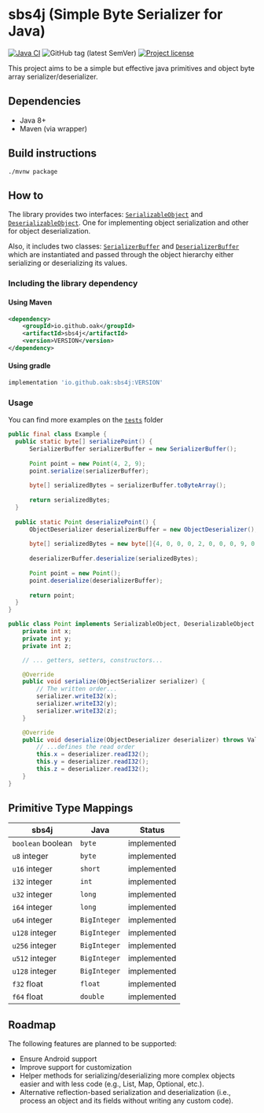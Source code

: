 # sbs4j (Simple Byte Serializer for Java)

[![Java CI](https://github.com/oak/sbs4j/actions/workflows/build.yml/badge.svg)](https://github.com/oak/sbs4j/actions/workflows/build.yml)
![GitHub tag (latest SemVer)](https://img.shields.io/github/v/tag/oak/sbs4j?sort=semver)
[![Project license](https://img.shields.io/badge/license-Apache%202-blue)](https://www.apache.org/licenses/LICENSE-2.0.txt)

This project aims to be a simple but effective java primitives and object byte array serializer/deserializer.

## Dependencies

- Java 8+
- Maven (via wrapper)

## Build instructions

```
./mvnw package
```

## How to

The library provides two interfaces: [`SerializableObject`] and [`DeserializableObject`]. One for implementing object
serialization and other for object deserialization.

Also, it includes two classes: [`SerializerBuffer`] and [`DeserializerBuffer`] which are instantiated and passed through
the object hierarchy either serializing or deserializing its values.

### Including the library dependency

#### Using Maven

``` xml
<dependency>
    <groupId>io.github.oak</groupId>
    <artifactId>sbs4j</artifactId>
    <version>VERSION</version>
</dependency>
```

#### Using gradle

``` groovy
implementation 'io.github.oak:sbs4j:VERSION'
```

### Usage

You can find more examples on the [`tests`] folder

``` java
public final class Example {
  public static byte[] serializePoint() {
      SerializerBuffer serializerBuffer = new SerializerBuffer();
      
      Point point = new Point(4, 2, 9);
      point.serialize(serializerBuffer);
      
      byte[] serializedBytes = serializerBuffer.toByteArray();
      
      return serializedBytes;
  }
  
  public static Point deserializePoint() {
      ObjectDeserializer deserializerBuffer = new ObjectDeserializer();
      
      byte[] serializedBytes = new byte[]{4, 0, 0, 0, 2, 0, 0, 0, 9, 0, 0, 0};
      
      deserializerBuffer.deserialize(serializedBytes);    
  
      Point point = new Point();
      point.deserialize(deserializerBuffer);
      
      return point;
  }
}

public class Point implements SerializableObject, DeserializableObject {
    private int x;
    private int y;
    private int z;

    // ... getters, setters, constructors...

    @Override
    public void serialize(ObjectSerializer serializer) {
        // The written order...
        serializer.writeI32(x);
        serializer.writeI32(y);
        serializer.writeI32(z);
    }

    @Override
    public void deserialize(ObjectDeserializer deserializer) throws ValueDeserializationException {
        // ...defines the read order
        this.x = deserializer.readI32();
        this.y = deserializer.readI32();
        this.z = deserializer.readI32();
    }
}
```

## Primitive Type Mappings

| sbs4j                 | Java         | Status      |
|-----------------------|--------------|-------------|
| `boolean` boolean     | `byte`       | implemented |
| `u8` integer          | `byte`       | implemented |
| `u16` integer         | `short`      | implemented |
| `i32` integer         | `int`        | implemented |
| `u32` integer         | `long`       | implemented |
| `i64` integer         | `long`       | implemented |
| `u64` integer         | `BigInteger` | implemented |
| `u128` integer        | `BigInteger` | implemented |
| `u256` integer        | `BigInteger` | implemented |
| `u512` integer        | `BigInteger` | implemented |
| `u128` integer        | `BigInteger` | implemented |
| `f32` float           | `float`      | implemented |
| `f64` float           | `double`     | implemented |

## Roadmap

The following features are planned to be supported:

- Ensure Android support
- Improve support for customization
- Helper methods for serializing/deserializing more complex objects easier and with less code (e.g., List, Map,
  Optional, etc.).
- Alternative reflection-based serialization and deserialization (i.e., process an object and its fields without writing any custom
  code).

[`SerializerBuffer`]: https://github.com/oak/sbs4j/blob/master/src/main/java/dev/oak3/sbs4j/SerializerBuffer.java

[`DeserializerBuffer`]: https://github.com/oak/sbs4j/blob/master/src/main/java/dev/oak3/sbs4j/DeserializerBuffer.java

[`SerializableObject`]: https://github.com/oak/sbs4j/blob/master/src/main/java/dev/oak3/sbs4j/interfaces/SerializableObject.java

[`DeserializableObject`]: https://github.com/oak/sbs4j/blob/master/src/main/java/dev/oak3/sbs4j/interfaces/DeserializableObject.java

[`tests`]: https://github.com/oak/sbs4j/blob/master/src/test/java/dev/oak3/sbs4j/